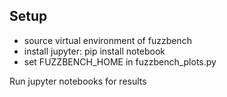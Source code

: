 ## Setup

- source virtual environment of fuzzbench
- install jupyter: pip install notebook
- set FUZZBENCH_HOME in fuzzbench_plots.py

Run jupyter notebooks for results
